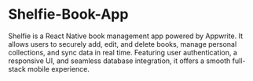 # Shelfie-Book-App
Shelfie is a React Native book management app powered by Appwrite. It allows users to securely add, edit, and delete books, manage personal collections, and sync data in real time. Featuring user authentication, a responsive UI, and seamless database integration, it offers a smooth full-stack mobile experience.
